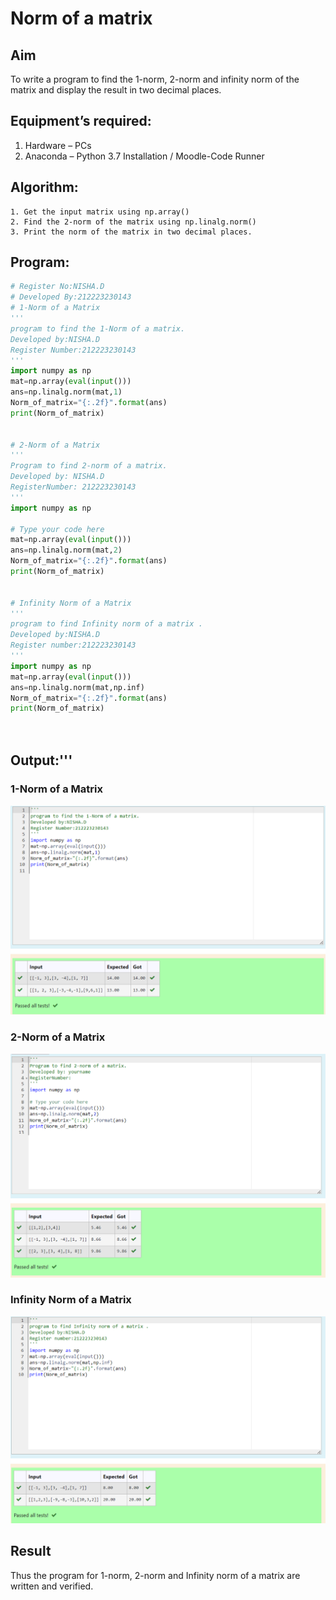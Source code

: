 # Norm of a matrix
## Aim
To write a program to find the 1-norm, 2-norm and infinity norm of the matrix and display the result in two decimal places.
## Equipment’s required:
1.	Hardware – PCs
2.	Anaconda – Python 3.7 Installation / Moodle-Code Runner
## Algorithm:
	1. Get the input matrix using np.array()   
    2. Find the 2-norm of the matrix using np.linalg.norm()
	3. Print the norm of the matrix in two decimal places.
## Program:
```Python
# Register No:NISHA.D
# Developed By:212223230143
# 1-Norm of a Matrix
'''
program to find the 1-Norm of a matrix.
Developed by:NISHA.D
Register Number:212223230143
'''
import numpy as np
mat=np.array(eval(input()))
ans=np.linalg.norm(mat,1)
Norm_of_matrix="{:.2f}".format(ans)
print(Norm_of_matrix)


# 2-Norm of a Matrix
'''
Program to find 2-norm of a matrix.
Developed by: NISHA.D
RegisterNumber: 212223230143
'''
import numpy as np

# Type your code here
mat=np.array(eval(input()))
ans=np.linalg.norm(mat,2)
Norm_of_matrix="{:.2f}".format(ans)
print(Norm_of_matrix)


# Infinity Norm of a Matrix
'''
program to find Infinity norm of a matrix .
Developed by:NISHA.D
Register number:212223230143
'''
import numpy as np
mat=np.array(eval(input()))
ans=np.linalg.norm(mat,np.inf)
Norm_of_matrix="{:.2f}".format(ans)
print(Norm_of_matrix)




```
## Output:'''


### 1-Norm of a Matrix

![Alt text](<Screenshot 2023-12-29 214415.png>)



### 2-Norm of a Matrix
![Alt text](<Screenshot 2023-12-29 214440.png>)



### Infinity Norm of a Matrix
![Alt text](<Screenshot 2023-12-29 214503.png>)



## Result
Thus the program for 1-norm, 2-norm and Infinity norm of a matrix are written and verified.
